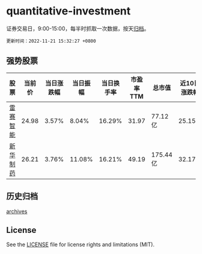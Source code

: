 # quantitative-investment

证券交易日，9:00-15:00，每半时抓取一次数据，按天[归档](archives)。

`更新时间：2022-11-21 15:32:27 +0800`

## 强势股票

|股票|当前价|当日涨跌幅|当日振幅|当日换手率|市盈率TTM|总市值|近10日涨跌幅|
|----|----|----|----|----|----|----|----|
|[雷赛智能](https://xueqiu.com/S/SZ002979)|24.98|3.57%|8.04%|16.29%|31.97|77.12亿|25.15%|
|[新华制药](https://xueqiu.com/S/SZ000756)|26.21|3.76%|11.08%|16.21%|49.19|175.44亿|32.17%|

## 历史归档

[archives](archives)

## License

See the [LICENSE](LICENSE) file for license rights and limitations (MIT).